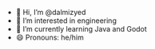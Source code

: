 - 👋 Hi, I’m @dalmizyed
- 👀 I’m interested in engineering
- 🌱 I’m currently learning Java and Godot
- 😄 Pronouns: he/him

<!---
dalmizyed/dalmizyed is a ✨ special ✨ repository because its `README.md` (this file) appears on your GitHub profile.
You can click the Preview link to take a look at your changes.
--->

